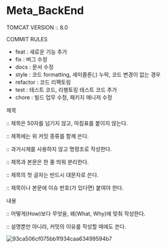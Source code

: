# Meta_BackEnd

TOMCAT VERSION ::  8.0

COMMIT RULES
- feat 		: 새로운 기능 추가
- fix 		: 버그 수정
- docs 		: 문서 수정
- style 	: 코드 formatting, 세미콜론(;) 누락, 코드 변경이 없는 경우
- refactor 	: 코드 리팩토링
- test 		: 테스트 코드, 리팽토링 테스트 코드 추가
- chore 	: 빌드 업무 수정, 패키지 매니저 수정


제목 

:: 제목은 50자를 넘기지 않고, 마침표를 붙이지 않는다.

:: 제목에는 위 커밋 종류를 함께 쓴다.

:: 과거시제를 사용하지 않고 명령조로 작성한다.

:: 제목과 본문은 한 줄 띄워 분리한다.

:: 제목의 첫 글자는 반드시 대문자로 쓴다.

:: 제목이나 본문에 이슈 번호(가 있다면) 붙여야 한다.


내용

:: 어떻게(How)보다 무엇을, 왜(What, Why)에 맞춰 작성한다.

:: 설명뿐만 아니라, 커밋의 이유를 작성할 때에도 쓴다.


![93ca506cf075bb1f934caa63499594b7](https://user-images.githubusercontent.com/49386460/165888690-b3b27727-8537-4ed1-9aff-f6bccf7ffab4.gif)
